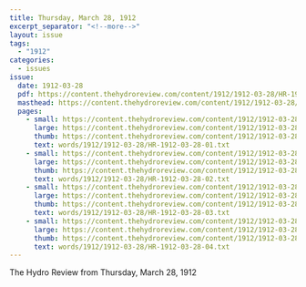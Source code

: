 ```yaml
---
title: Thursday, March 28, 1912
excerpt_separator: "<!--more-->"
layout: issue
tags:
  - "1912"
categories:
  - issues
issue:
  date: 1912-03-28
  pdf: https://content.thehydroreview.com/content/1912/1912-03-28/HR-1912-03-28.pdf
  masthead: https://content.thehydroreview.com/content/1912/1912-03-28/masthead/HR-1912-03-28.jpg
  pages:
    - small: https://content.thehydroreview.com/content/1912/1912-03-28/small/HR-1912-03-28-01.jpg
      large: https://content.thehydroreview.com/content/1912/1912-03-28/large/HR-1912-03-28-01.jpg
      thumb: https://content.thehydroreview.com/content/1912/1912-03-28/thumbnails/HR-1912-03-28-01.jpg
      text: words/1912/1912-03-28/HR-1912-03-28-01.txt
    - small: https://content.thehydroreview.com/content/1912/1912-03-28/small/HR-1912-03-28-02.jpg
      large: https://content.thehydroreview.com/content/1912/1912-03-28/large/HR-1912-03-28-02.jpg
      thumb: https://content.thehydroreview.com/content/1912/1912-03-28/thumbnails/HR-1912-03-28-02.jpg
      text: words/1912/1912-03-28/HR-1912-03-28-02.txt
    - small: https://content.thehydroreview.com/content/1912/1912-03-28/small/HR-1912-03-28-03.jpg
      large: https://content.thehydroreview.com/content/1912/1912-03-28/large/HR-1912-03-28-03.jpg
      thumb: https://content.thehydroreview.com/content/1912/1912-03-28/thumbnails/HR-1912-03-28-03.jpg
      text: words/1912/1912-03-28/HR-1912-03-28-03.txt
    - small: https://content.thehydroreview.com/content/1912/1912-03-28/small/HR-1912-03-28-04.jpg
      large: https://content.thehydroreview.com/content/1912/1912-03-28/large/HR-1912-03-28-04.jpg
      thumb: https://content.thehydroreview.com/content/1912/1912-03-28/thumbnails/HR-1912-03-28-04.jpg
      text: words/1912/1912-03-28/HR-1912-03-28-04.txt
---
```


The Hydro Review from Thursday, March 28, 1912

<!--more-->

